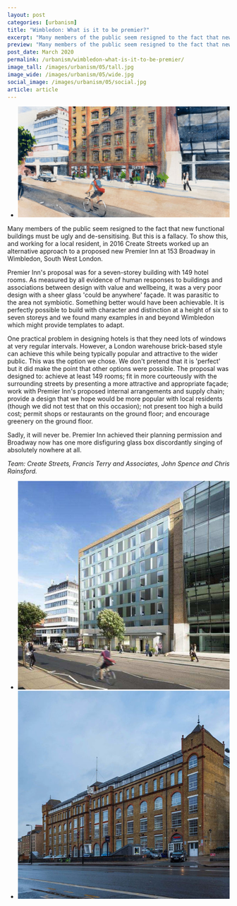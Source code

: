 ```yaml
---
layout: post
categories: [urbanism]
title: "Wimbledon: What is it to be premier?"
excerpt: "Many members of the public seem resigned to the fact that new functional buildings must be ugly and de-sensitising. But this is a fallacy. In 2016 Create Streets worked up an alternative approach to a proposed new Premier Inn at 153 Broadway in Wimbledon, South West London."
preview: "Many members of the public seem resigned to the fact that new functional buildings must be ugly and de-sensitising. But this is a fallacy. In 2016 Create Streets worked up an alternative approach to a proposed new Premier Inn at 153 Broadway in Wimbledon, South West London."
post_date: March 2020
permalink: /urbanism/wimbledon-what-is-it-to-be-premier/
image_tall: /images/urbanism/05/tall.jpg
image_wide: /images/urbanism/05/wide.jpg
social_image: /images/urbanism/05/social.jpg
article: article
---
```


<ul class="list">
	<li class="full">
		<a class="fancybox" rel="group" href="/images/urbanism/05/01.jpg">
			<img src="/images/urbanism/05/social.jpg" alt="{{ post.title }}" />
		</a>
	</li>
</ul>

Many members of the public seem resigned to the fact that new functional buildings must be ugly and de-sensitising. But this is a fallacy. To show this, and working for a local resident, in 2016 Create Streets worked up an alternative approach to a proposed new Premier Inn at 153 Broadway in Wimbledon, South West London.

Premier Inn's proposal was for a seven-storey building with 149 hotel rooms. As measured by all evidence of human responses to buildings and associations between design with value and wellbeing, it was a very poor design with a sheer glass 'could be anywhere' façade. It was parasitic to the area not symbiotic. Something better would have been achievable. It is perfectly possible to build with character and distinction at a height of six to seven storeys and we found many examples in and beyond Wimbledon which might provide templates to adapt.

One practical problem in designing hotels is that they need lots of windows at very regular intervals. However, a London warehouse brick-based style can achieve this while being typically popular and attractive to the wider public. This was the option we chose. We don't pretend that it is 'perfect' but it did make the point that other options were possible. The proposal was designed to: achieve at least 149 rooms; fit in more courteously with the surrounding streets by presenting a more attractive and appropriate façade; work with Premier Inn's proposed internal arrangements and supply chain; provide a design that we hope would be more popular with local residents (though we did not test that on this occasion); not present too high a build cost; permit shops or restaurants on the ground floor; and encourage greenery on the ground floor.

Sadly, it will never be. Premier Inn achieved their planning permission and Broadway now has one more disfiguring glass box discordantly singing of absolutely nowhere at all.

*Team: Create Streets, Francis Terry and Associates, John Spence and Chris Rainsford.*


<ul class="list">
	<li class="half">
		<a class="fancybox" rel="group" href="/images/urbanism/05/02.jpg">
			<img src="/images/urbanism/05/thumbs/02.jpg" alt="{{ post.title }}" />
		</a>
	</li>
	<li class="half">
		<a class="fancybox" rel="group" href="/images/urbanism/05/03.jpg">
			<img src="/images/urbanism/05/thumbs/03.jpg" alt="{{ post.title }}" />
		</a>
	</li>
</ul>
